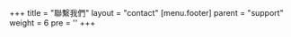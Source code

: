 +++
title = "聯繫我們"
layout = "contact"
[menu.footer]
  parent = "support"
  weight = 6
  pre = '<i class="fas fa-fw fa-question-circle"></i>'
+++
